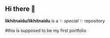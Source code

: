 ## Hi there 👋

**likhitnaidu/likhitnaidu** is a ✨ _special_ ✨ repository 

#this is supposed to be my first portfolio

